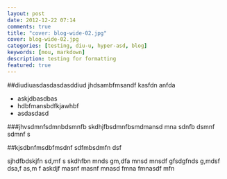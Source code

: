 ```yaml
---
layout: post
date: 2012-12-22 07:14
comments: true
title: "cover: blog-wide-02.jpg"
cover: blog-wide-02.jpg
categories: [testing, diu-u, hyper-asd, blog]
keywords: [mou, markdown]
description: testing for formatting
featured: true
---
```


##diudiuasdasdasdasddiud
jhdsambfmsandf kasfdn anfda

* askjdbasdbas
* hdbfmansbdfkjawhbf
* asdasdasd
 
###jhvsdmnfsdmnbdsmnfb
skdhjfbsdmnfbsmdmansd mna sdnfb dsmnf sdmnf s

##kjsdbnfmsdbfmsdnf
sdfmbsdmfn dsf

sjhdfbdskjfn sd,mf s
skdhfbn mnds gm,dfa mnsd mnsdf gfsdgfnds g,mdsf dsa,f as,m f
askdjf masnf masnf mnasd fmna fmnasdf mfn 
